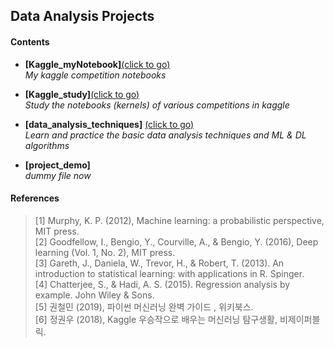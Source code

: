 ## __Data Analysis Projects__
    
#### __Contents__
      
   - __[Kaggle_myNotebook]__[(click to go)](https://github.com/sangmanjung/Data_Science_study_N_applications/edit/main/Data_Analysis_Projects/Kaggle_myNotebook)  
       _My kaggle competition notebooks_  
       
   - __[Kaggle_study]__[(click to go)](https://github.com/sangmanjung/Data_Science_study_N_applications/edit/main/Data_Analysis_Projects/Kaggle_study)  
       _Study the notebooks (kernels) of various competitions in kaggle_     
      
   - __[data_analysis_techniques]__ [(click to go)](https://github.com/sangmanjung/Data_Science_study_N_applications/tree/main/Data_Analysis_Projects/data_analysis_techniques)  
       _Learn and practice the basic data analysis techniques and ML & DL algorithms_
  
   - __[project_demo]__  
       _dummy file now_  
      
#### __References__
      
   > [1] Murphy, K. P. (2012), Machine learning: a probabilistic perspective, MIT press.  
   > [2] Goodfellow, I., Bengio, Y., Courville, A., & Bengio, Y. (2016), Deep learning (Vol. 1, No. 2), MIT press.  
   > [3] Gareth, J., Daniela, W., Trevor, H., & Robert, T. (2013). An introduction to statistical learning: with applications in R. Spinger.  
   > [4] Chatterjee, S., & Hadi, A. S. (2015). Regression analysis by example. John Wiley & Sons.  
   > [5] 권철민 (2019), 파이썬 머신러닝 완벽 가이드 , 위키북스.  
   > [6] 정권우 (2018), Kaggle 우승작으로 배우는 머신러닝 탐구생활, 비제이퍼블릭.  
